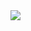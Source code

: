 <img src="https://capsule-render.vercel.app/api?type=waving&color=gradient&height=300&section=header&text=My%20personal%20website&desc=jmarcelino.com.br&fontSize=20" />
